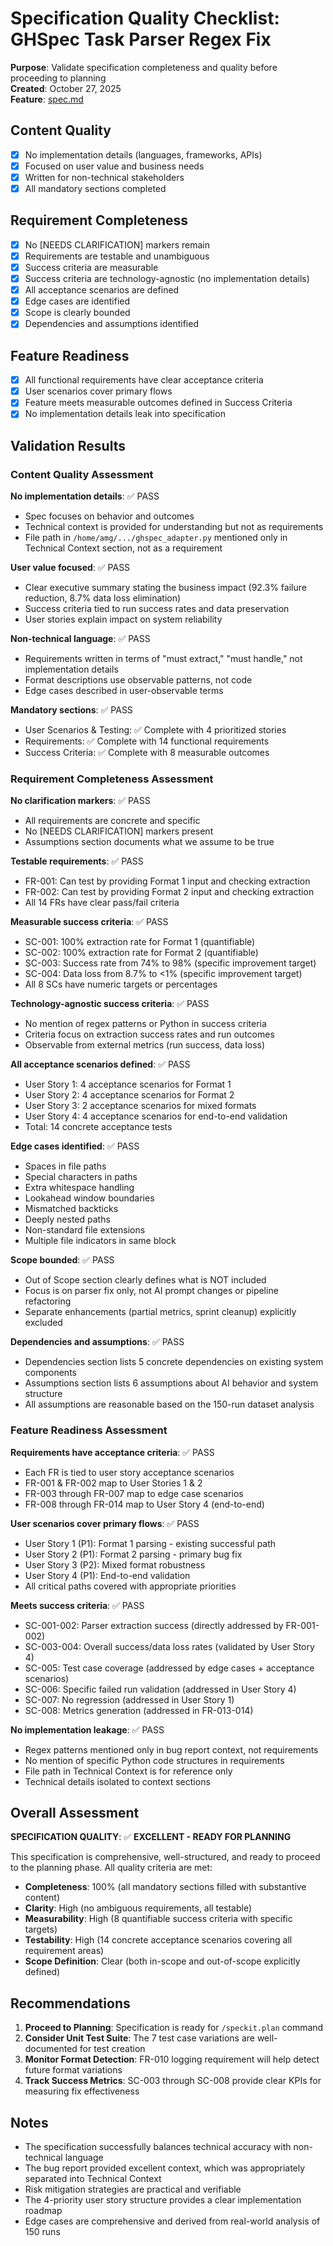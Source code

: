 # Specification Quality Checklist: GHSpec Task Parser Regex Fix

**Purpose**: Validate specification completeness and quality before proceeding to planning  
**Created**: October 27, 2025  
**Feature**: [spec.md](../spec.md)

## Content Quality

- [x] No implementation details (languages, frameworks, APIs)
- [x] Focused on user value and business needs
- [x] Written for non-technical stakeholders
- [x] All mandatory sections completed

## Requirement Completeness

- [x] No [NEEDS CLARIFICATION] markers remain
- [x] Requirements are testable and unambiguous
- [x] Success criteria are measurable
- [x] Success criteria are technology-agnostic (no implementation details)
- [x] All acceptance scenarios are defined
- [x] Edge cases are identified
- [x] Scope is clearly bounded
- [x] Dependencies and assumptions identified

## Feature Readiness

- [x] All functional requirements have clear acceptance criteria
- [x] User scenarios cover primary flows
- [x] Feature meets measurable outcomes defined in Success Criteria
- [x] No implementation details leak into specification

## Validation Results

### Content Quality Assessment

**No implementation details**: ✅ PASS
- Spec focuses on behavior and outcomes
- Technical context is provided for understanding but not as requirements
- File path in `/home/amg/.../ghspec_adapter.py` mentioned only in Technical Context section, not as a requirement

**User value focused**: ✅ PASS
- Clear executive summary stating the business impact (92.3% failure reduction, 8.7% data loss elimination)
- Success criteria tied to run success rates and data preservation
- User stories explain impact on system reliability

**Non-technical language**: ✅ PASS
- Requirements written in terms of "must extract," "must handle," not implementation details
- Format descriptions use observable patterns, not code
- Edge cases described in user-observable terms

**Mandatory sections**: ✅ PASS
- User Scenarios & Testing: ✅ Complete with 4 prioritized stories
- Requirements: ✅ Complete with 14 functional requirements
- Success Criteria: ✅ Complete with 8 measurable outcomes

### Requirement Completeness Assessment

**No clarification markers**: ✅ PASS
- All requirements are concrete and specific
- No [NEEDS CLARIFICATION] markers present
- Assumptions section documents what we assume to be true

**Testable requirements**: ✅ PASS
- FR-001: Can test by providing Format 1 input and checking extraction
- FR-002: Can test by providing Format 2 input and checking extraction
- All 14 FRs have clear pass/fail criteria

**Measurable success criteria**: ✅ PASS
- SC-001: 100% extraction rate for Format 1 (quantifiable)
- SC-002: 100% extraction rate for Format 2 (quantifiable)
- SC-003: Success rate from 74% to 98% (specific improvement target)
- SC-004: Data loss from 8.7% to <1% (specific improvement target)
- All 8 SCs have numeric targets or percentages

**Technology-agnostic success criteria**: ✅ PASS
- No mention of regex patterns or Python in success criteria
- Criteria focus on extraction success rates and run outcomes
- Observable from external metrics (run success, data loss)

**All acceptance scenarios defined**: ✅ PASS
- User Story 1: 4 acceptance scenarios for Format 1
- User Story 2: 4 acceptance scenarios for Format 2
- User Story 3: 2 acceptance scenarios for mixed formats
- User Story 4: 4 acceptance scenarios for end-to-end validation
- Total: 14 concrete acceptance tests

**Edge cases identified**: ✅ PASS
- Spaces in file paths
- Special characters in paths
- Extra whitespace handling
- Lookahead window boundaries
- Mismatched backticks
- Deeply nested paths
- Non-standard file extensions
- Multiple file indicators in same block

**Scope bounded**: ✅ PASS
- Out of Scope section clearly defines what is NOT included
- Focus is on parser fix only, not AI prompt changes or pipeline refactoring
- Separate enhancements (partial metrics, sprint cleanup) explicitly excluded

**Dependencies and assumptions**: ✅ PASS
- Dependencies section lists 5 concrete dependencies on existing system components
- Assumptions section lists 6 assumptions about AI behavior and system structure
- All assumptions are reasonable based on the 150-run dataset analysis

### Feature Readiness Assessment

**Requirements have acceptance criteria**: ✅ PASS
- Each FR is tied to user story acceptance scenarios
- FR-001 & FR-002 map to User Stories 1 & 2
- FR-003 through FR-007 map to edge case scenarios
- FR-008 through FR-014 map to User Story 4 (end-to-end)

**User scenarios cover primary flows**: ✅ PASS
- User Story 1 (P1): Format 1 parsing - existing successful path
- User Story 2 (P1): Format 2 parsing - primary bug fix
- User Story 3 (P2): Mixed format robustness
- User Story 4 (P1): End-to-end validation
- All critical paths covered with appropriate priorities

**Meets success criteria**: ✅ PASS
- SC-001-002: Parser extraction success (directly addressed by FR-001-002)
- SC-003-004: Overall success/data loss rates (validated by User Story 4)
- SC-005: Test case coverage (addressed by edge cases + acceptance scenarios)
- SC-006: Specific failed run validation (addressed in User Story 4)
- SC-007: No regression (addressed in User Story 1)
- SC-008: Metrics generation (addressed in FR-013-014)

**No implementation leakage**: ✅ PASS
- Regex patterns mentioned only in bug report context, not requirements
- No mention of specific Python code structures in requirements
- File path in Technical Context is for reference only
- Technical details isolated to context sections

## Overall Assessment

**SPECIFICATION QUALITY**: ✅ **EXCELLENT - READY FOR PLANNING**

This specification is comprehensive, well-structured, and ready to proceed to the planning phase. All quality criteria are met:

- **Completeness**: 100% (all mandatory sections filled with substantive content)
- **Clarity**: High (no ambiguous requirements, all testable)
- **Measurability**: High (8 quantifiable success criteria with specific targets)
- **Testability**: High (14 concrete acceptance scenarios covering all requirement areas)
- **Scope Definition**: Clear (both in-scope and out-of-scope explicitly defined)

## Recommendations

1. **Proceed to Planning**: Specification is ready for `/speckit.plan` command
2. **Consider Unit Test Suite**: The 7 test case variations are well-documented for test creation
3. **Monitor Format Detection**: FR-010 logging requirement will help detect future format variations
4. **Track Success Metrics**: SC-003 through SC-008 provide clear KPIs for measuring fix effectiveness

## Notes

- The specification successfully balances technical accuracy with non-technical language
- The bug report provided excellent context, which was appropriately separated into Technical Context
- Risk mitigation strategies are practical and verifiable
- The 4-priority user story structure provides a clear implementation roadmap
- Edge cases are comprehensive and derived from real-world analysis of 150 runs
